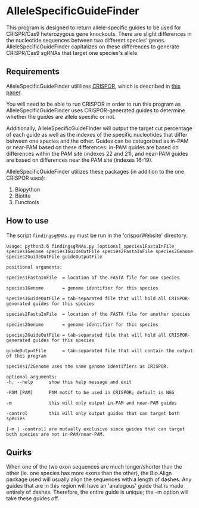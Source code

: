 # AlleleSpecificGuideFinder

This program is designed to return allele-specific guides to be used for CRISPR/Cas9 heterozygous gene knockouts. There are slight differences in the nucleotide sequences between two different species' genes. AlleleSpecificGuideFinder capitalizes on these differences to generate CRISPR/Cas9 sgRNAs that target one species's allele.
## Requirements

AlleleSpecificGuideFinder utililizes [CRISPOR](https://github.com/maximilianh/crisporWebsite), which is described in [this paper](https://genomebiology.biomedcentral.com/articles/10.1186/s13059-016-1012-2).

You will need to be able to run CRISPOR in order to run this program as AlleleSpecificGuideFinder uses CRISPOR-generated guides to determine whether the guides are allele specific or not.

Additionally, AlleleSpecificGuideFinder will output the target cut percentage of each guide as well as the indexes of the specific nucleotides that differ between one species and the other. Guides can be categorized as in-PAM or near-PAM based on these differences: in-PAM guides are based on differences within the PAM site (indexes 22 and 21), and near-PAM guides are based on differences near the PAM site (indexes 16-19).

AlleleSpecificGuideFinder utilizes these packages (in addition to the one CRISPOR uses):
1. Biopython
2. Biotite
3. Functools

## How to use

The script `findingsgRNAs.py` must be run in the 'crisporWebsite' directory.
```
Usage: python3.6 findingsgRNAs.py [options] species1FastaInFile species1Genome species1GuideOutFile species2FastaInFile species2Genome species2GuideOutFile guideOutputFile

positional arguments:

species1FastaInFile  = location of the FASTA file for one species

species1Genome       = genome identifier for this species

species1GuideOutFile = tab-separated file that will hold all CRISPOR-generated guides for this species

species2FastaInFile  = location of the FASTA file for another species

species2Genome       = genome identifier for this species

species2GuideOutFile = tab-separated file that will hold all CRISPOR-generated guides for this species

guideOutputFile      = tab-separated file that will contain the output of this program

species1/2Genome uses the same genome identifiers as CRISPOR.

optional arguments:
-h, --help      show this help message and exit

-PAM [PAM]      PAM motif to be used in CRISPOR; default is NGG

-m              this will only output in-PAM and near-PAM guides

-control        this will only output guides that can target both species

[-m | -control] are mutually exclusive since guides that can target both species are not in-PAM/near-PAM.
```
## Quirks

When one of the two exon sequences are much longer/shorter than the other (ie. one species has more exons than the other), the Bio.Align package used will usually align the sequences with a length of dashes. Any guides that are in this region will have an 'analogous' guide that is made entirely of dashes. Therefore, the entire guide is unique; the -m option will take these guides off.
